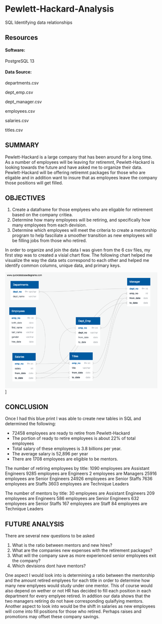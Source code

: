 # Pewlett-Hackard-Analysis
SQL Identifying data relationships






## Resources

#### Software:
PostgreSQL 13

#### Data Source:
departments.csv

dept_emp.csv

dept_manager.csv

employees.csv

salaries.csv

titles.csv

## SUMMARY
Pewlett-Hackard is a large company that has been around for a long time. As a number of employees will be leaving for retiremnt, Pewlett-Hackard is looking towards the future and have asked me to organize their data. Pewlett-Hackard will be offering retiremnt packages for those who are eligable and in addition want to insure that as employees leave the company those positions will get filled. 

## OBJECTIVES

1. Create a dataframe for those emplyees who are eligable for retirement based on the company critiea.  
2. Determine how many employees will be retiring, and specifically how many employees from each devision.
3. Determine which employees will meet the criteria to create a mentorship program to help fasciliate a smoother transition as new employees will be filling jobs from those who retired.

In order to organize and join the data I was given from the 6 csv files, my first step was to created a visial chart flow. The following chart helped me visualize the way the data sets correspond to each other and helped me identify common columns, unique data, and primary keys. 

![pnged](https://github.com/Solrys/Pewlett-Hackard-Analysis/blob/main/EmployeeDB.png)]

## CONCLUSION
Once I had this blue print I was able to create new tables in SQL and determined the following:
  * 72458 employees are ready to retire from Pewlett-Hackard
  * The portion of ready to retire employees is about 22% of total employees
  * Total salary of these employees is 3.8 billions per year. 
  * The average salary is 52,896 per year
  * There are 1708 employees are eligible to be mentors.

The number of retiring employees by title:
1090 employees are Assistant Engineers
9285 employees are Engineers
2 employees are Managers
25916 employees are Senior Engineers
24926 employees are Senior Staffs
7636 employees are Staffs
3603 employees are Technique Leaders

The number of mentors by title:
30 employees are Assistant Engineers
209 employees are Engineers
586 employees are Senior Engineers
632 employees are Senior Staffs
167 employees are Staff
84 employees are Technique Leaders

## FUTURE ANALYSIS
There are several new questions to be asked
  1. What is the ratio between mentors and new hires?
  2. What are the companies new expenses with the retirement packages?
  3. What will the company save as more experienced senior employees exit the company?
  4. Which devisions dont have mentors?
  
  
One aspect I would look into is determining a ratio between the mentorship and the amount retired emplyees for each title in order to determine how many new emplyees would study under one mentor. This of course would also depend on wether or not HR has decided to fill each position in each department for every emplyee retired. 
In addtion our data shows that the two managers retiring do not have corresponding qulaifying mentors. 
Another aspect to look into would be the shift in salaries as new employees will come into fill positions for those who retired. Perhaps raises and promotions may offset these company savings. 





